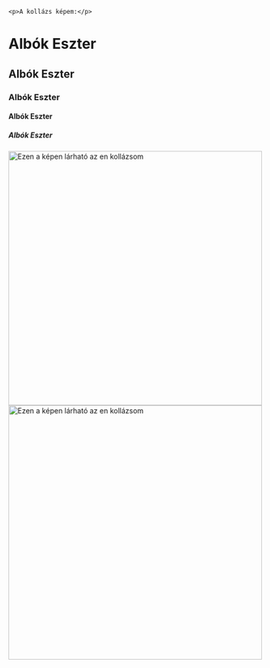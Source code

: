 <!DOCTYPE html>
<html>
    <head>
    <title>Eszter oldala</title>
    </head>
 <body>
 
    <p>A kollázs képem:</p>
<h1>Albók Eszter</h1>
<h2>Albók Eszter</h2>
<h3>Albók Eszter</h3>
<h4>Albók Eszter</h4>
<h5>Albók Eszter</h5>
<img src="https://i.imgur.com/uOHBJCs.jpeg" alt="Ezen a képen lárható az en kollázsom" width=500>
<img src="https://i.imgur.com/z958aDn.jpeg" alt="Ezen a képen lárható az en kollázsom" width=500>

  </body>
</html>



